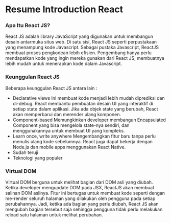 # Resume Introduction React

### Apa Itu React JS?

React JS adalah library JavaScript yang digunakan untuk membangun desain antarmuka situs web. Di satu sisi, React JS seperti perpustakaan yang menampung kode Javascript. Sebagai pustaka Javascript, ReactJS membuat proses pengkodean lebih efisien. Pengembang hanya perlu mendapatkan kode yang ingin mereka gunakan dari React JS, membuatnya lebih mudah untuk menerapkan kode dalam Javascript.

### Keunggulan React JS

Beberapa keunggulan React JS antara lain :

- Declarative views
  Ini membuat kode menjadi lebih mudah diprediksi dan di-debug. React membantu pembuatan desain UI yang interaktif di setiap state dalam aplikasi. Jika ada objek state yang berubah, React akan memperbarui dan merender ulang komponen.
- Component-based
  Memungkinkan developer membangun Encapsulated Component yang bisa mengelola state-nya sendiri, dan menggunakannya untuk membuat UI yang kompleks.
- Learn once, write anywhere
  Mengembangkan fitur baru tanpa perlu menulis ulang kode sebelumnya. React juga dapat bekerja dengan Node.js dan mobile apps menggunakan React Native.
- Sudah teruji
- Teknologi yang populer

### Virtual DOM

Virtual DOM berguna untuk melihat bagian dari DOM asli yang diubah. Ketika developer mengupdate DOM pada JSX, ReactJS akan membuat salinan DOM aslinya. Fitur ini bertugas untuk membuat kode seperti dengan me-render seluruh halaman yang dilakukan oleh pengguna pada setiap perubahannya. Jadi, ketika ada bagian yang perlu diubah, React JS akan mengubah bagian tersebut saja sehingga pengguna tidak perlu melakukan reload satu halaman untuk melihat perubahan.
